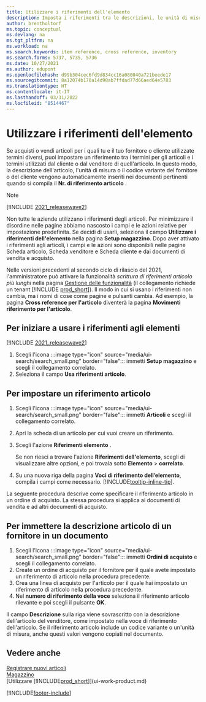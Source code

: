 ```yaml
---
title: Utilizzare i riferimenti dell'elemento
description: Imposta i riferimenti tra le descrizioni, le unità di misura e le varianti che tu e il tuo fornitore o cliente utilizzate per un articolo.
author: brentholtorf
ms.topic: conceptual
ms.devlang: na
ms.tgt_pltfrm: na
ms.workload: na
ms.search.keywords: item reference, cross reference, inventory
ms.search.forms: 5737, 5735, 5736
ms.date: 10/27/2021
ms.author: edupont
ms.openlocfilehash: d99b304cec6fd9d834cc16a080040a721beede17
ms.sourcegitcommit: 8a12074b170a14d98ab7ffdad77d66aed64e5783
ms.translationtype: HT
ms.contentlocale: it-IT
ms.lasthandoff: 03/31/2022
ms.locfileid: "8514467"
---
```

# <a name="use-item-references"></a>Utilizzare i riferimenti dell'elemento

Se acquisti o vendi articoli per i quali tu e il tuo fornitore o cliente utilizzate termini diversi, puoi impostare un riferimento tra i termini per gli articoli e i termini utilizzati dal cliente o dal venditore di quell'articolo. In questo modo, la descrizione dell'articolo, l'unità di misura o il codice variante del fornitore o del cliente vengono automaticamente inseriti nei documenti pertinenti quando si compila il **Nr. di riferimento articolo** .  

> [!NOTE]
> [!INCLUDE [2021_releasewave2](includes/2021_releasewave2.md)]
>
> Non tutte le aziende utilizzano i riferimenti degli articoli. Per minimizzare il disordine nelle pagine abbiamo nascosto i campi e le azioni relative per impostazione predefinita. Se decidi di usarli, seleziona il campo **Utilizzare i riferimenti dell'elemento** nella pagina **Setup magazzino**. Dopo aver attivato i riferimenti agli articoli, i campi e le azioni sono disponibili nelle pagine Scheda articolo, Scheda venditore e Scheda cliente e dai documenti di vendita e acquisto.
>
> Nelle versioni precedenti al secondo ciclo di rilascio del 2021, l'amministratore può attivare la funzionalità *scrittura di riferimenti articolo più lunghi* nella pagina [Gestione delle funzionalità](https://businesscentral.dynamics.com/?page=2610) (il collegamento richiede un tenant [!INCLUDE [prod_short](includes/prod_short.md)]). Il modo in cui si usano i riferimenti non cambia, ma i nomi di cose come pagine e pulsanti cambia. Ad esempio, la pagina **Cross reference per l'articolo** diventerà la pagina **Movimenti riferimento per l'articolo**.

## <a name="to-start-using-item-references"></a>Per iniziare a usare i riferimenti agli elementi

[!INCLUDE [2021_releasewave2](includes/2021_releasewave2.md)]

1. Scegli l'icona :::image type="icon" source="media/ui-search/search_small.png" border="false"::: immetti **Setup magazzino** e scegli il collegamento correlato.
2. Seleziona il campo **Usa riferimenti articolo**.

## <a name="to-set-up-an-item-reference"></a>Per impostare un riferimento articolo

1. Scegli l'icona :::image type="icon" source="media/ui-search/search_small.png" border="false"::: immetti **Articoli** e scegli il collegamento correlato.
2. Apri la scheda di un articolo per cui vuoi creare un riferimento.
3. Scegli l'azione **Riferimenti elemento** .

     Se non riesci a trovare l'azione **Riferimenti dell'elemento**, scegli di visualizzare altre opzioni, e poi trovala sotto **Elemento** > **correlato**.
  
4. Su una nuova riga della pagina **Voci di riferimento dell’elemento**, compila i campi come necessario. [!INCLUDE[tooltip-inline-tip](includes/tooltip-inline-tip_md.md)].

La seguente procedura descrive come specificare il riferimento articolo in un ordine di acquisto. La stessa procedura si applica ai documenti di vendita e ad altri documenti di acquisto.  

## <a name="to-enter-a-vendors-item-description-on-a-document"></a>Per immettere la descrizione articolo di un fornitore in un documento

1. Scegli l'icona :::image type="icon" source="media/ui-search/search_small.png" border="false"::: immetti **Ordini di acquisto** e scegli il collegamento correlato.
2. Create un ordine di acquisto per il fornitore per il quale avete impostato un riferimento di articolo nella procedura precedente.
3. Crea una linea di acquisto per l'articolo per il quale hai impostato un riferimento di articolo nella procedura precedente.
4. Nel **numero di riferimento della voce** seleziona il riferimento articolo rilevante e poi scegli il pulsante **OK**.

Il campo **Descrizione** sulla riga viene sovrascritto con la descrizione dell'articolo del venditore, come impostato nella voce di riferimento dell'articolo. Se il riferimento articolo include un codice variante o un'unità di misura, anche questi valori vengono copiati nel documento.  

## <a name="see-also"></a>Vedere anche

[Registrare nuovi articoli](inventory-how-register-new-items.md)  
[Magazzino](inventory-manage-inventory.md)  
[Utilizzare [!INCLUDE[prod_short](includes/prod_short.md)]](ui-work-product.md)


[!INCLUDE[footer-include](includes/footer-banner.md)]